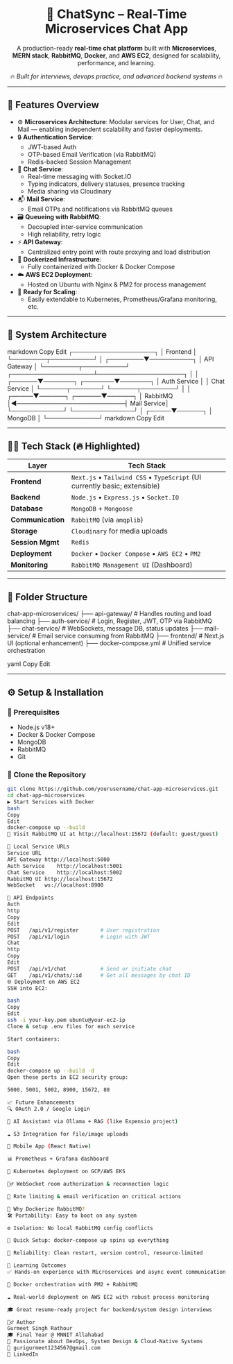 <h1 align="center">🔗 ChatSync – Real-Time Microservices Chat App</h1>

<p align="center">
  A production-ready <b>real-time chat platform</b> built with <b>Microservices</b>, 
  <b>MERN stack</b>, <b>RabbitMQ</b>, <b>Docker</b>, and <b>AWS EC2</b>, designed for scalability, performance, and learning.
</p>

<p align="center">
  🔥 <i>Built for interviews, devops practice, and advanced backend systems</i> 🔥
</p>

---

## 🚀 Features Overview

- ⚙️ **Microservices Architecture**: Modular services for User, Chat, and Mail — enabling independent scalability and faster deployments.
- 🔒 **Authentication Service**:
  - JWT-based Auth
  - OTP-based Email Verification (via RabbitMQ)
  - Redis-backed Session Management
- 💬 **Chat Service**:
  - Real-time messaging with Socket.IO
  - Typing indicators, delivery statuses, presence tracking
  - Media sharing via Cloudinary
- 📬 **Mail Service**:
  - Email OTPs and notifications via RabbitMQ queues
- 🗃️ **Queueing with RabbitMQ**:
  - Decoupled inter-service communication
  - High reliability, retry logic
- ⚡ **API Gateway**:
  - Centralized entry point with route proxying and load distribution
- 🐳 **Dockerized Infrastructure**:
  - Fully containerized with Docker & Docker Compose
- ☁️ **AWS EC2 Deployment**:
  - Hosted on Ubuntu with Nginx & PM2 for process management
- 🧩 **Ready for Scaling**:
  - Easily extendable to Kubernetes, Prometheus/Grafana monitoring, etc.

---

## 🧱 System Architecture

markdown
Copy
Edit
                    ┌───────────────────┐
                    │     Frontend      │
                    └────────┬──────────┘
                             │
                    ┌────────▼──────────┐
                    │   API Gateway     │
                    └────────┬──────────┘
         ┌───────────────────┴────────────────────┐
         │                                        │
  ┌──────▼───────┐                        ┌───────▼───────┐
  │ Auth Service │                        │ Chat Service  │
  └──────┬───────┘                        └──────┬────────┘
         │                                        │
   ┌─────▼──────┐                          ┌──────▼──────┐
   │  RabbitMQ  │◄─────────────────────────┤  Mail Service│
   └────────────┘                          └──────────────┘
         │
   ┌─────▼──────┐
   │  MongoDB   │
   └────────────┘
markdown
Copy
Edit

---

## 🧑‍💻 Tech Stack (🔥 Highlighted)

| Layer             | Tech Stack                                                                 |
|------------------|-----------------------------------------------------------------------------|
| **Frontend**      | `Next.js` • `Tailwind CSS` • `TypeScript` (UI currently basic; extensible) |
| **Backend**       | `Node.js` • `Express.js` • `Socket.IO`                                     |
| **Database**      | `MongoDB` + `Mongoose`                                                     |
| **Communication** | `RabbitMQ` (via `amqplib`)                                                 |
| **Storage**       | `Cloudinary` for media uploads                                             |
| **Session Mgmt**  | `Redis`                                                                    |
| **Deployment**    | `Docker` • `Docker Compose` • `AWS EC2` • `PM2`                            |
| **Monitoring**    | `RabbitMQ Management UI` (Dashboard)                                       |

---

## 📁 Folder Structure

chat-app-microservices/
├── api-gateway/ # Handles routing and load balancing
├── auth-service/ # Login, Register, JWT, OTP via RabbitMQ
├── chat-service/ # WebSockets, message DB, status updates
├── mail-service/ # Email service consuming from RabbitMQ
├── frontend/ # Next.js UI (optional enhancement)
├── docker-compose.yml # Unified service orchestration

yaml
Copy
Edit

---

## ⚙️ Setup & Installation

### 🔐 Prerequisites

- Node.js v18+
- Docker & Docker Compose
- MongoDB
- RabbitMQ
- Git

### 🧰 Clone the Repository

```bash
git clone https://github.com/yourusername/chat-app-microservices.git
cd chat-app-microservices
▶️ Start Services with Docker
bash
Copy
Edit
docker-compose up --build
🐇 Visit RabbitMQ UI at http://localhost:15672 (default: guest/guest)

🔗 Local Service URLs
Service	URL
API Gateway	http://localhost:5000
Auth Service	http://localhost:5001
Chat Service	http://localhost:5002
RabbitMQ UI	http://localhost:15672
WebSocket	ws://localhost:8900

🔌 API Endpoints
Auth
http
Copy
Edit
POST   /api/v1/register       # User registration
POST   /api/v1/login          # Login with JWT
Chat
http
Copy
Edit
POST   /api/v1/chat           # Send or initiate chat
GET    /api/v1/chats/:id      # Get all messages by chat ID
🌐 Deployment on AWS EC2
SSH into EC2:

bash
Copy
Edit
ssh -i your-key.pem ubuntu@your-ec2-ip
Clone & setup .env files for each service

Start containers:

bash
Copy
Edit
docker-compose up --build -d
Open these ports in EC2 security group:

5000, 5001, 5002, 8900, 15672, 80

📈 Future Enhancements
🔍 OAuth 2.0 / Google Login

🧠 AI Assistant via Ollama + RAG (like Expensio project)

☁️ S3 Integration for file/image uploads

📲 Mobile App (React Native)

📊 Prometheus + Grafana dashboard

🧩 Kubernetes deployment on GCP/AWS EKS

🕵️‍♂️ WebSocket room authorization & reconnection logic

🔐 Rate limiting & email verification on critical actions

🎯 Why Dockerize RabbitMQ?
🛠️ Portability: Easy to boot on any system

⚙️ Isolation: No local RabbitMQ config conflicts

🚀 Quick Setup: docker-compose up spins up everything

🔄 Reliability: Clean restart, version control, resource-limited

🧠 Learning Outcomes
✅ Hands-on experience with Microservices and async event communication

🐳 Docker orchestration with PM2 + RabbitMQ

☁️ Real-world deployment on AWS EC2 with robust process monitoring

🎓 Great resume-ready project for backend/system design interviews

🙋‍♂️ Author
Gurmeet Singh Rathour
🎓 Final Year @ MNNIT Allahabad
💼 Passionate about DevOps, System Design & Cloud-Native Systems
📧 gurigurmeet1234567@gmail.com
🔗 LinkedIn
